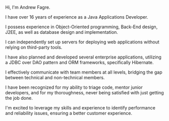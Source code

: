 
Hi, I'm Andrew Fagre. 

I have over 16 years of experience as a Java Applications Developer.

I possess experience in Object-Oriented programming, Back-End design, J2EE, as well as database design and implementation.

I can independently set up servers for deploying web applications without relying on third-party tools. 

I have also planned and developed several enterprise applications, utilizing a JDBC over DAO pattern and ORM frameworks, specifically Hibernate.

I effectively communicate with team members at all levels, bridging the gap between technical and non-technical members.

I have been recognized for my ability to triage code, mentor junior developers, and for my thoroughness, never being satisfied with just getting the job done.

I'm excited to leverage my skills and experience to identify performance and reliability issues, ensuring a better customer experience.
